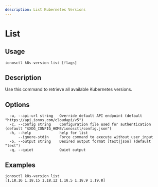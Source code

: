 ```yaml
---
description: List Kubernetes Versions
---
```


# List

## Usage

```text
ionosctl k8s-version list [flags]
```

## Description

Use this command to retrieve all available Kubernetes versions.

## Options

```text
  -u, --api-url string   Override default API endpoint (default "https://api.ionos.com/cloudapi/v5")
  -c, --config string    Configuration file used for authentication (default "$XDG_CONFIG_HOME/ionosctl/config.json")
  -h, --help             help for list
      --ignore-stdin     Force command to execute without user input
  -o, --output string    Desired output format [text|json] (default "text")
  -q, --quiet            Quiet output
```

## Examples

```text
ionosctl k8s-version list 
[1.18.16 1.18.15 1.18.12 1.18.5 1.18.9 1.19.8]
```


